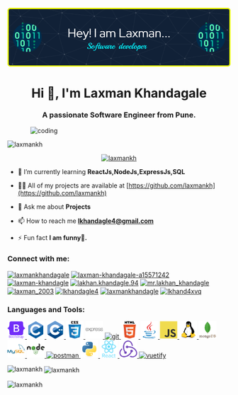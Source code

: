 ![logo](https://github.com/laxmankh/laxmankh/blob/main/github-header-image%20(1).png)
<h1 align="center">Hi 👋, I'm Laxman Khandagale</h1>
<h3 align="center">A passionate Software Engineer from Pune.</h3>
<img src="https://user-images.githubusercontent.com/55389276/140866485-8fb1c876-9a8f-4d6a-98dc-08c4981eaf70.gif" alt="coding" width="400" style="display: block; margin-left: auto; margin-right: auto;">


<p align="left"> <img src="https://komarev.com/ghpvc/?username=laxmankh&label=Profile%20views&color=0e75b6&style=flat" alt="laxmankh" /> </p>

<p align="center"> <a href="https://github.com/ryo-ma/github-profile-trophy"><img src="https://github-profile-trophy.vercel.app/?username=laxmankh" alt="laxmankh" /></a> </p>

- 🌱 I’m currently learning **ReactJs,NodeJs,ExpressJs,SQL**

- 👨‍💻 All of my projects are available at [https://github.com/laxmankh](https://github.com/laxmankh)

- 💬 Ask me about **Projects**

- 📫 How to reach me **lkhandagle4@gmail.com**

- ⚡ Fun fact **I am funny🤪.**

<h3 align="left">Connect with me:</h3>
<p align="left">
<a href="https://twitter.com/laxmankhandagale" target="blank"><img align="center" src="https://raw.githubusercontent.com/rahuldkjain/github-profile-readme-generator/master/src/images/icons/Social/twitter.svg" alt="laxmankhandagale" height="30" width="40" /></a>
<a href="https://linkedin.com/in/laxman-khandagale-a15571242" target="blank"><img align="center" src="https://raw.githubusercontent.com/rahuldkjain/github-profile-readme-generator/master/src/images/icons/Social/linked-in-alt.svg" alt="laxman-khandagale-a15571242" height="30" width="40" /></a>
<a href="https://stackoverflow.com/users/laxman-khandagle" target="blank"><img align="center" src="https://raw.githubusercontent.com/rahuldkjain/github-profile-readme-generator/master/src/images/icons/Social/stack-overflow.svg" alt="laxman-khandagle" height="30" width="40" /></a>
<a href="https://fb.com/lakhan.khandagle.94" target="blank"><img align="center" src="https://raw.githubusercontent.com/rahuldkjain/github-profile-readme-generator/master/src/images/icons/Social/facebook.svg" alt="lakhan.khandagle.94" height="30" width="40" /></a>
<a href="https://instagram.com/mr.lakhan_khandagle" target="blank"><img align="center" src="https://raw.githubusercontent.com/rahuldkjain/github-profile-readme-generator/master/src/images/icons/Social/instagram.svg" alt="mr.lakhan_khandagle" height="30" width="40" /></a>
<a href="https://www.codechef.com/users/laxman_2003" target="blank"><img align="center" src="https://cdn.jsdelivr.net/npm/simple-icons@3.1.0/icons/codechef.svg" alt="laxman_2003" height="30" width="40" /></a>
<a href="https://www.hackerrank.com/lkhandagle4" target="blank"><img align="center" src="https://raw.githubusercontent.com/rahuldkjain/github-profile-readme-generator/master/src/images/icons/Social/hackerrank.svg" alt="lkhandagle4" height="30" width="40" /></a>
<a href="https://www.leetcode.com/laxmankhandagle" target="blank"><img align="center" src="https://raw.githubusercontent.com/rahuldkjain/github-profile-readme-generator/master/src/images/icons/Social/leet-code.svg" alt="laxmankhandagle" height="30" width="40" /></a>
<a href="https://auth.geeksforgeeks.org/user/lkhand4xvq" target="blank"><img align="center" src="https://raw.githubusercontent.com/rahuldkjain/github-profile-readme-generator/master/src/images/icons/Social/geeks-for-geeks.svg" alt="lkhand4xvq" height="30" width="40" /></a>
</p>

<h3 align="left">Languages and Tools:</h3>
<p align="left"> <a href="https://getbootstrap.com" target="_blank" rel="noreferrer"> <img src="https://raw.githubusercontent.com/devicons/devicon/master/icons/bootstrap/bootstrap-plain-wordmark.svg" alt="bootstrap" width="40" height="40"/> </a> <a href="https://www.cprogramming.com/" target="_blank" rel="noreferrer"> <img src="https://raw.githubusercontent.com/devicons/devicon/master/icons/c/c-original.svg" alt="c" width="40" height="40"/> </a> <a href="https://www.w3schools.com/cpp/" target="_blank" rel="noreferrer"> <img src="https://raw.githubusercontent.com/devicons/devicon/master/icons/cplusplus/cplusplus-original.svg" alt="cplusplus" width="40" height="40"/> </a> <a href="https://www.w3schools.com/css/" target="_blank" rel="noreferrer"> <img src="https://raw.githubusercontent.com/devicons/devicon/master/icons/css3/css3-original-wordmark.svg" alt="css3" width="40" height="40"/> </a> <a href="https://expressjs.com" target="_blank" rel="noreferrer"> <img src="https://raw.githubusercontent.com/devicons/devicon/master/icons/express/express-original-wordmark.svg" alt="express" width="40" height="40"/> </a> <a href="https://git-scm.com/" target="_blank" rel="noreferrer"> <img src="https://www.vectorlogo.zone/logos/git-scm/git-scm-icon.svg" alt="git" width="40" height="40"/> </a> <a href="https://www.w3.org/html/" target="_blank" rel="noreferrer"> <img src="https://raw.githubusercontent.com/devicons/devicon/master/icons/html5/html5-original-wordmark.svg" alt="html5" width="40" height="40"/> </a> <a href="https://www.java.com" target="_blank" rel="noreferrer"> <img src="https://raw.githubusercontent.com/devicons/devicon/master/icons/java/java-original.svg" alt="java" width="40" height="40"/> </a> <a href="https://developer.mozilla.org/en-US/docs/Web/JavaScript" target="_blank" rel="noreferrer"> <img src="https://raw.githubusercontent.com/devicons/devicon/master/icons/javascript/javascript-original.svg" alt="javascript" width="40" height="40"/> </a> <a href="https://www.linux.org/" target="_blank" rel="noreferrer"> <img src="https://raw.githubusercontent.com/devicons/devicon/master/icons/linux/linux-original.svg" alt="linux" width="40" height="40"/> </a> <a href="https://www.mongodb.com/" target="_blank" rel="noreferrer"> <img src="https://raw.githubusercontent.com/devicons/devicon/master/icons/mongodb/mongodb-original-wordmark.svg" alt="mongodb" width="40" height="40"/> </a> <a href="https://www.mysql.com/" target="_blank" rel="noreferrer"> <img src="https://raw.githubusercontent.com/devicons/devicon/master/icons/mysql/mysql-original-wordmark.svg" alt="mysql" width="40" height="40"/> </a> <a href="https://nodejs.org" target="_blank" rel="noreferrer"> <img src="https://raw.githubusercontent.com/devicons/devicon/master/icons/nodejs/nodejs-original-wordmark.svg" alt="nodejs" width="40" height="40"/> </a> <a href="https://postman.com" target="_blank" rel="noreferrer"> <img src="https://www.vectorlogo.zone/logos/getpostman/getpostman-icon.svg" alt="postman" width="40" height="40"/> </a> <a href="https://www.python.org" target="_blank" rel="noreferrer"> <img src="https://raw.githubusercontent.com/devicons/devicon/master/icons/python/python-original.svg" alt="python" width="40" height="40"/> </a> <a href="https://reactjs.org/" target="_blank" rel="noreferrer"> <img src="https://raw.githubusercontent.com/devicons/devicon/master/icons/react/react-original-wordmark.svg" alt="react" width="40" height="40"/> </a> <a href="https://redux.js.org" target="_blank" rel="noreferrer"> <img src="https://raw.githubusercontent.com/devicons/devicon/master/icons/redux/redux-original.svg" alt="redux" width="40" height="40"/> </a> <a href="https://vuetifyjs.com/en/" target="_blank" rel="noreferrer"> <img src="https://bestofjs.org/logos/vuetify.svg" alt="vuetify" width="40" height="40"/> </a> </p>

<p><img align="left" src="https://github-readme-stats.vercel.app/api/top-langs?username=laxmankh&show_icons=true&locale=en&layout=compact" alt="laxmankh" /></p>

<p>&nbsp;<img align="center" src="https://github-readme-stats.vercel.app/api?username=laxmankh&show_icons=true&locale=en" alt="laxmankh" /></p>

<p><img align="center" src="https://github-readme-streak-stats.herokuapp.com/?user=laxmankh&" alt="laxmankh" /></p>

